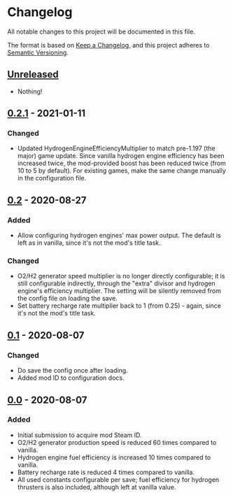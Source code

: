 # Changelog

All notable changes to this project will be documented in this file.

The format is based on [Keep a Changelog](https://keepachangelog.com/en/1.0.0/),
and this project adheres to [Semantic Versioning](https://semver.org/spec/v2.0.0.html).


## [Unreleased]

- Nothing!

[Unreleased]: https://github.com//Stamina/compare/v0.2.1...HEAD


## [0.2.1] - 2021-01-11
### Changed

- Updated HydrogenEngineEfficiencyMultiplier to match pre-1.197 (the major)
  game update. Since vanilla hydrogen engine efficiency has been increased
  twice, the mod-provided boost has been reduced twice (from 10 to 5 by
  default). For existing games, make the same change manually in the
  configuration file.

[0.2.1]: https://github.com/keyspace/Stamina/compare/v0.2...v0.2.1


## [0.2] - 2020-08-27
### Added

- Allow configuring hydrogen engines' max power output. The default is left
  as in vanilla, since it's not the mod's title task.

### Changed

- O2/H2 generator speed multiplier is no longer directly configurable; it
  is still configurable indirectly, through the "extra" divisor and hydrogen
  engine's efficiency multiplier. The setting will be silently removed from
  the config file on loading the save.
- Set battery recharge rate multiplier back to 1 (from 0.25) - again, since
  it's not the mod's title task.

[0.2]: https://github.com/keyspace/Stamina/compare/v0.1...v0.2


## [0.1] - 2020-08-07
### Changed

- Do save the config once after loading.
- Added mod ID to configuration docs.

[0.1]: https://github.com/keyspace/Stamina/compare/v0.0...v0.1


## [0.0] - 2020-08-07
### Added
- Initial submission to acquire mod Steam ID.
- O2/H2 generator production speed is reduced 60 times compared to vanilla.
- Hydrogen engine fuel efficiency is increased 10 times compared to vanilla.
- Battery recharge rate is reduced 4 times compared to vanilla.
- All used constants configurable per save; fuel efficiency for hydrogen
  thrusters is also included, although left at vanilla value.

[0.0]: https://github.com/keyspace/NoMoreFreeEnergy/releases/tag/v0.0
